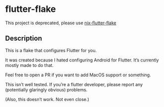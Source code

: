 # flutter-flake

This project is deprecated, please use [nix-flutter-flake](https://github.com/AtaraxiaSjel/nix-flutter-flake)

## Description

This is a flake that configures Flutter for you.

It was created because I hated configuring Android for Flutter. It’s currently mostly made to do that.

Feel free to open a PR if you want to add MacOS support or something.

This isn’t well tested. If you’re a flutter developer, please report any (potentially glaringly obvious) problems.

(Also, this doesn’t work. Not even close.)
